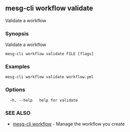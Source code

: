 ## mesg-cli workflow validate

Validate a workflow

### Synopsis

Validate a workflow

```
mesg-cli workflow validate FILE [flags]
```

### Examples

```
mesg-cli workflow validate workflow.yml
```

### Options

```
  -h, --help   help for validate
```

### SEE ALSO

* [mesg-cli workflow](mesg-cli_workflow.md)	 - Manage the workflow you create

